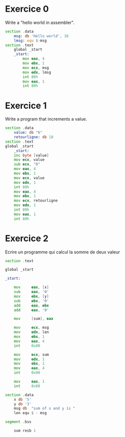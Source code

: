# Exercice 0
Write a "hello world in assembler".
```asm
section .data
    msg: db 'Hello world', 10
    lmsg: equ $-msg
section .text
    global _start
    _start:
        mov eax, 4
        mov ebx, 1
        mov ecx, msg
        mov edx, lmsg
        int 80h
        mov eax, 1
        int 80h
 ```
# Exercice 1
Write a program that increments a value.
```asm
section .data
    value: db "6"
    retourligne: db 10
section .text
global _start
    _start:
    inc byte [value]
    mov ecx, value
    sub ecx, "0"
    mov eax, 4
    mov ebx, 1
    mov ecx, value
    mov edx, 1
    int 80h
    mov eax, 4
    mov ebx, 1
    mov ecx, retourligne
    mov edx, 1
    int 80h
    mov eax, 1
    int 80h
```
# Exercice 2
Ecrire un programme qui calcul la somme de deux valeur
```asm
section .text

global _start

_start:

    mov     eax, [x]
    sub     eax, '0'
    mov     ebx, [y]
    sub     ebx, '0'
    add     eax, ebx
    add     eax, '0'

    mov     [sum], eax

    mov     ecx, msg
    mov     edx, len
    mov     ebx, 1
    mov     eax, 4
    int     0x80

    mov     ecx, sum
    mov     edx, 1
    mov     ebx, 1
    mov     eax, 4
    int     0x80

    mov     eax, 1
    int     0x80

section .data
    x db '5'
    y db '3'
    msg db  "sum of x and y is "
    len equ $ - msg

segment .bss

    sum resb 1
``` 

